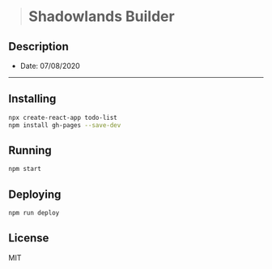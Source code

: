 > # Shadowlands Builder

## Description

- Date: 07/08/2020

---

## Installing

```sh
npx create-react-app todo-list
npm install gh-pages --save-dev
```

## Running

```sh
npm start
```

## Deploying

```sh
npm run deploy
```

## License

MIT
